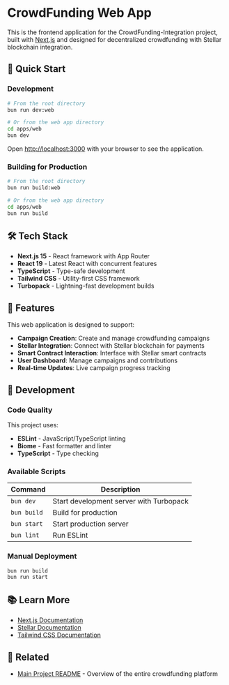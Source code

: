 # CrowdFunding Web App

This is the frontend application for the CrowdFunding-Integration project, built with [Next.js](https://nextjs.org) and designed for decentralized crowdfunding with Stellar blockchain integration.

## 🚀 Quick Start

### Development

```bash
# From the root directory
bun run dev:web

# Or from the web app directory
cd apps/web
bun dev
```

Open [http://localhost:3000](http://localhost:3000) with your browser to see the application.

### Building for Production

```bash
# From the root directory
bun run build:web

# Or from the web app directory
cd apps/web
bun run build
```

## 🛠️ Tech Stack

- **Next.js 15** - React framework with App Router
- **React 19** - Latest React with concurrent features
- **TypeScript** - Type-safe development
- **Tailwind CSS** - Utility-first CSS framework
- **Turbopack** - Lightning-fast development builds

## 🎯 Features

This web application is designed to support:

- **Campaign Creation**: Create and manage crowdfunding campaigns
- **Stellar Integration**: Connect with Stellar blockchain for payments
- **Smart Contract Interaction**: Interface with Stellar smart contracts
- **User Dashboard**: Manage campaigns and contributions
- **Real-time Updates**: Live campaign progress tracking

## 📝 Development

### Code Quality

This project uses:
- **ESLint** - JavaScript/TypeScript linting
- **Biome** - Fast formatter and linter
- **TypeScript** - Type checking

### Available Scripts

| Command | Description |
|---------|-------------|
| `bun dev` | Start development server with Turbopack |
| `bun build` | Build for production |
| `bun start` | Start production server |
| `bun lint` | Run ESLint |

### Manual Deployment

```bash
bun run build
bun run start
```

## 📚 Learn More

- [Next.js Documentation](https://nextjs.org/docs)
- [Stellar Documentation](https://developers.stellar.org/)
- [Tailwind CSS Documentation](https://tailwindcss.com/docs)

## 🔗 Related

- [Main Project README](../README.md) - Overview of the entire crowdfunding platform
